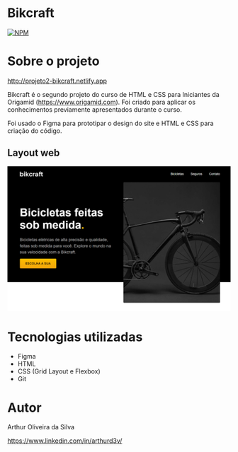 # Bikcraft 
[![NPM](https://img.shields.io/npm/l/react)](https://github.com/arthurOd3v/bikcraft/blob/main/LICENSE) 

# Sobre o projeto

http://projeto2-bikcraft.netlify.app

Bikcraft é o segundo projeto do curso de HTML e CSS para Iniciantes da Origamid (https://www.origamid.com). Foi criado para aplicar os conhecimentos previamente apresentados durante o curso. 

Foi usado o Figma para prototipar o design do site e HTML e CSS para criação do código.

## Layout web
![Web 1](https://github.com/arthurOd3v/bikcraft/blob/main/img.png)

# Tecnologias utilizadas
- Figma
- HTML
- CSS (Grid Layout e Flexbox)
- Git

# Autor

Arthur Oliveira da Silva

https://www.linkedin.com/in/arthurd3v/

